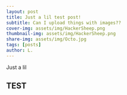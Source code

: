 ```yaml
---
layout: post
title: Just a lil test post!
subtitle: Can I upload things with images??
cover-img: assets/img/HackerSheep.png
thumbnail-img: assets/img/HackerSheep.png
share-img: assets/img/Octo.jpg
tags: [posts]
author: L.
---
```


Just a lil
## TEST 
